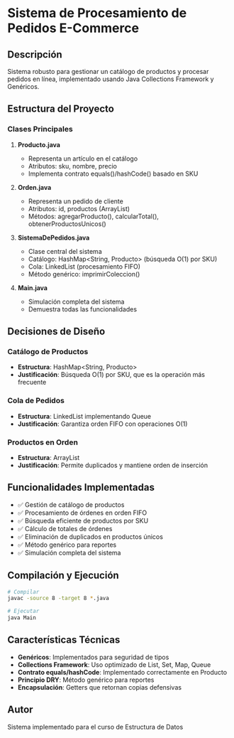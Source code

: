 # Sistema de Procesamiento de Pedidos E-Commerce

## Descripción
Sistema robusto para gestionar un catálogo de productos y procesar pedidos en línea, implementado usando Java Collections Framework y Genéricos.

## Estructura del Proyecto

### Clases Principales

1. **Producto.java**
   - Representa un artículo en el catálogo
   - Atributos: sku, nombre, precio
   - Implementa contrato equals()/hashCode() basado en SKU

2. **Orden.java**
   - Representa un pedido de cliente
   - Atributos: id, productos (ArrayList)
   - Métodos: agregarProducto(), calcularTotal(), obtenerProductosUnicos()

3. **SistemaDePedidos.java**
   - Clase central del sistema
   - Catálogo: HashMap<String, Producto> (búsqueda O(1) por SKU)
   - Cola: LinkedList<Orden> (procesamiento FIFO)
   - Método genérico: imprimirColeccion()

4. **Main.java**
   - Simulación completa del sistema
   - Demuestra todas las funcionalidades

## Decisiones de Diseño

### Catálogo de Productos
- **Estructura**: HashMap<String, Producto>
- **Justificación**: Búsqueda O(1) por SKU, que es la operación más frecuente

### Cola de Pedidos
- **Estructura**: LinkedList<Orden> implementando Queue
- **Justificación**: Garantiza orden FIFO con operaciones O(1)

### Productos en Orden
- **Estructura**: ArrayList<Producto>
- **Justificación**: Permite duplicados y mantiene orden de inserción

## Funcionalidades Implementadas

- ✅ Gestión de catálogo de productos
- ✅ Procesamiento de órdenes en orden FIFO
- ✅ Búsqueda eficiente de productos por SKU
- ✅ Cálculo de totales de órdenes
- ✅ Eliminación de duplicados en productos únicos
- ✅ Método genérico para reportes
- ✅ Simulación completa del sistema

## Compilación y Ejecución

```bash
# Compilar
javac -source 8 -target 8 *.java

# Ejecutar
java Main
```

## Características Técnicas

- **Genéricos**: Implementados para seguridad de tipos
- **Collections Framework**: Uso optimizado de List, Set, Map, Queue
- **Contrato equals/hashCode**: Implementado correctamente en Producto
- **Principio DRY**: Método genérico para reportes
- **Encapsulación**: Getters que retornan copias defensivas

## Autor
Sistema implementado para el curso de Estructura de Datos

